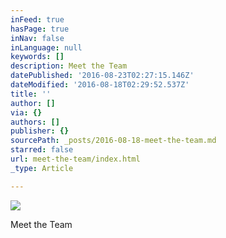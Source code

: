 ```yaml
---
inFeed: true
hasPage: true
inNav: false
inLanguage: null
keywords: []
description: Meet the Team
datePublished: '2016-08-23T02:27:15.146Z'
dateModified: '2016-08-18T02:29:52.537Z'
title: ''
author: []
via: {}
authors: []
publisher: {}
sourcePath: _posts/2016-08-18-meet-the-team.md
starred: false
url: meet-the-team/index.html
_type: Article

---
```

![](https://the-grid-user-content.s3-us-west-2.amazonaws.com/b04d30d7-fe84-493c-b718-fe9d9f4720c6.jpg)

Meet the Team